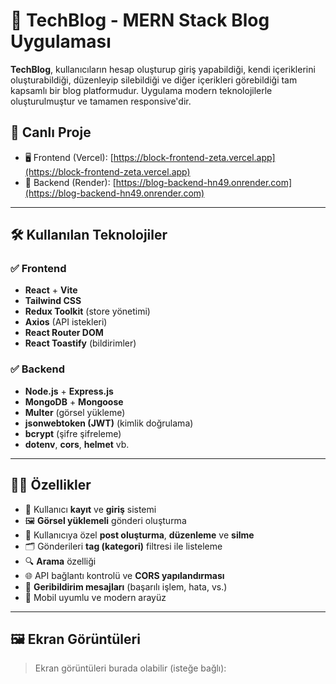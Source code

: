 # 📝 TechBlog - MERN Stack Blog Uygulaması

**TechBlog**, kullanıcıların hesap oluşturup giriş yapabildiği, kendi içeriklerini oluşturabildiği, düzenleyip silebildiği ve diğer içerikleri görebildiği tam kapsamlı bir blog platformudur. Uygulama modern teknolojilerle oluşturulmuştur ve tamamen responsive'dir.

## 🚀 Canlı Proje

- 🖥️ Frontend (Vercel): [https://block-frontend-zeta.vercel.app](https://block-frontend-zeta.vercel.app)  
- 🔧 Backend (Render): [https://blog-backend-hn49.onrender.com](https://blog-backend-hn49.onrender.com)

---

## 🛠️ Kullanılan Teknolojiler

### ✅ Frontend

- **React** + **Vite**
- **Tailwind CSS**
- **Redux Toolkit** (store yönetimi)
- **Axios** (API istekleri)
- **React Router DOM**
- **React Toastify** (bildirimler)

### ✅ Backend

- **Node.js** + **Express.js**
- **MongoDB** + **Mongoose**
- **Multer** (görsel yükleme)
- **jsonwebtoken (JWT)** (kimlik doğrulama)
- **bcrypt** (şifre şifreleme)
- **dotenv**, **cors**, **helmet** vb.

---

## 🧑‍💻 Özellikler

- 🔐 Kullanıcı **kayıt** ve **giriş** sistemi
- 🖼️ **Görsel yüklemeli** gönderi oluşturma
- 📝 Kullanıcıya özel **post oluşturma**, **düzenleme** ve **silme**
- 🗂️ Gönderileri **tag (kategori)** filtresi ile listeleme
- 🔍 **Arama** özelliği
- 🌐 API bağlantı kontrolü ve **CORS yapılandırması**
- 💬 **Geribildirim mesajları** (başarılı işlem, hata, vs.)
- 📱 Mobil uyumlu ve modern arayüz

---

## 🖼️ Ekran Görüntüleri

> Ekran görüntüleri burada olabilir (isteğe bağlı):

